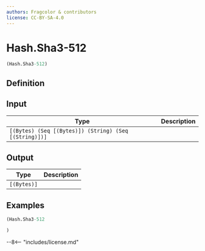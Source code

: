 ```yaml
---
authors: Fragcolor & contributors
license: CC-BY-SA-4.0
---
```



# Hash.Sha3-512

```clojure
(Hash.Sha3-512)
```


## Definition




## Input

| Type | Description |
|------|-------------|
| `[(Bytes) (Seq [(Bytes)]) (String) (Seq [(String)])]` |  |


## Output

| Type | Description |
|------|-------------|
| `[(Bytes)]` |  |


## Examples

```clojure
(Hash.Sha3-512

)
```


--8<-- "includes/license.md"
